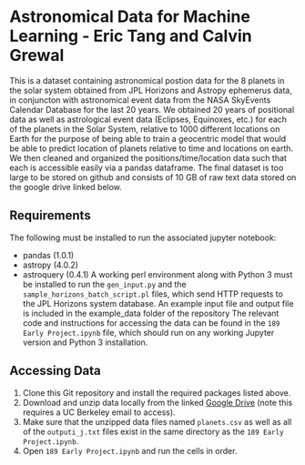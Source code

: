 # Astronomical Data for Machine Learning - Eric Tang and Calvin Grewal
This is a dataset containing astronomical postion data for the 8 planets in the solar system obtained from JPL Horizons and Astropy ephemerus data, in conjuncton with astronomical event data from the NASA SkyEvents Calendar Database for the last 20 years. We obtained 20 years of positional data as well as astrological event data (Eclipses, Equinoxes, etc.) for each of the planets in the Solar System, relative to 1000 different locations on Earth for the purpose of being able to train a geocentric model that would be able to predict location of planets relative to time and locations on earth. We then cleaned and organized the positions/time/location data such that each is accessible easily via a pandas dataframe. The final dataset is too large to be stored on github and consists of 10 GB of raw text data stored on the google drive linked below.

## Requirements
The following must be installed to run the associated jupyter notebook:
* pandas (1.0.1)
* astropy (4.0.2)
* astroquery (0.4.1)
A working perl environment along with Python 3 must be installed to run the `gen_input.py` and the `sample_horizons_batch_script.pl` files, which send HTTP requests to the JPL Horizons system database. An example input file and output file is included in the example_data folder of the repository
The relevant code and instructions for accessing the data can be found in the `189 Early Project.ipynb` file, which should run on any working Jupyter version and Python 3 installation.

## Accessing Data
1. Clone this Git repository and install the required packages listed above.
2. Download and unzip data locally from the linked [Google Drive](https://drive.google.com/drive/u/1/folders/16cBlFRV02PcA1_ypUR4UUju3h61P0zgg) (note this requires a UC Berkeley email to access). 
2. Make sure that the unzipped data files named `planets.csv` as well as all of the `outputi_j.txt` files exist in the same directory as the `189 Early Project.ipynb`.
3. Open `189 Early Project.ipynb` and run the cells in order. 


